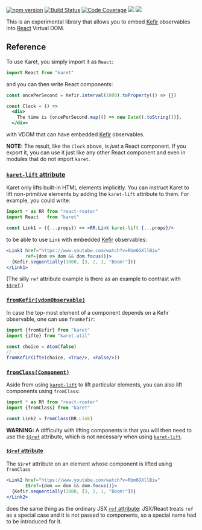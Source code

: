 [![npm version](https://badge.fury.io/js/karet.svg)](http://badge.fury.io/js/karet) [![Build Status](https://travis-ci.org/calmm-js/karet.svg?branch=master)](https://travis-ci.org/calmm-js/karet) [![Code Coverage](https://img.shields.io/codecov/c/github/calmm-js/karet/master.svg)](https://codecov.io/github/calmm-js/karet?branch=master) [![](https://david-dm.org/calmm-js/karet.svg)](https://david-dm.org/calmm-js/karet) [![](https://david-dm.org/calmm-js/karet/dev-status.svg)](https://david-dm.org/calmm-js/karet?type=dev)

This is an experimental library that allows you to
embed [Kefir](http://rpominov.github.io/kefir/) observables
into [React](https://facebook.github.io/react/) Virtual DOM.

## Reference

To use Karet, you simply import it as `React`:

```jsx
import React from "karet"
```

and you can then write React components:

```jsx
const oncePerSecond = Kefir.interval(1000).toProperty(() => {})

const Clock = () =>
  <div>
    The time is {oncePerSecond.map(() => new Date().toString())}.
  </div>
```

with VDOM that can have embedded [Kefir](http://rpominov.github.io/kefir/)
observables.

**NOTE:** The result, like the `Clock` above, is *just* a React component.  If
you export it, you can use it just like any other React component and even in
modules that do not import `karet`.

### <a name="karet-lift"></a> [`karet-lift` attribute](#karet-lift)

Karet only lifts built-in HTML elements implicitly.  You can instruct Karet to
lift non-primitive elements by adding the `karet-lift` attribute to them.  For
example, you could write:

```jsx
import * as RR from "react-router"
import React   from "karet"

const Link1 = ({...props}) => <RR.Link karet-lift {...props}/>
```

to be able to use `Link` with embedded [Kefir](http://rpominov.github.io/kefir/)
observables:

```jsx
<Link1 href="https://www.youtube.com/watch?v=Rbm6GXllBiw"
       ref={dom => dom && dom.focus()}>
  {Kefir.sequentially(1000, [3, 2, 1, "Boom!"])}
</Link1>
```

(The silly `ref` attribute example is there as an example to contrast
with [`$$ref`](#ref).)

### <a name="fromKefir"></a> [`fromKefir(vdomObservable)`](#fromKefir "fromKefir: Observable VDOM -> VDOM")

In case the top-most element of a component depends on a Kefir observable, one
can use `fromKefir`:

```jsx
import {fromKefir} from "karet"
import {ifte} from "karet.util"

const choice = Atom(false)
// ...
fromKefir(ifte(choice, <True/>, <False/>))
```

### <a name="fromClass"></a> [`fromClass(Component)`](#fromClass "fromClass: Component props -> Component (Observable props)")

Aside from using [`karet-lift`](#karet-lift) to lift particular elements, you
can also lift components using `fromClass`:

```jsx
import * as RR from "react-router"
import {fromClass} from "karet"

const Link2 = fromClass(RR.Link)
```

**WARNING:** A difficulty with lifting components is that you will then need to
use the [`$$ref`](#ref) attribute, which is not necessary when
using [`karet-lift`](#karet-lift).

#### <a name="ref"></a> [`$$ref` attribute](#ref)

The `$$ref` attribute on an element whose component is lifted using `fromClass`

```jsx
<Link2 href="https://www.youtube.com/watch?v=Rbm6GXllBiw"
       $$ref={dom => dom && dom.focus()}>
  {Kefir.sequentially(1000, [3, 2, 1, "Boom!"])}
</Link2>
```

does the same thing as the ordinary
JSX
[`ref` attribute](https://facebook.github.io/react/docs/more-about-refs.html#the-ref-callback-attribute):
JSX/React treats `ref` as a special case and it is not passed to components, so
a special name had to be introduced for it.
